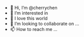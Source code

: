 - 👋 Hi, I’m @cherrychen
- 👀 I’m interested in 
- 🌱 I love this world 
- 💞️ I’m looking to collaborate on ...
- 📫 How to reach me ...

<!---
cherrychen/cherrychen is a ✨ special ✨ repository because its `README.md` (this file) appears on your GitHub profile.
You can click the Preview link to take a look at your changes.
--->
